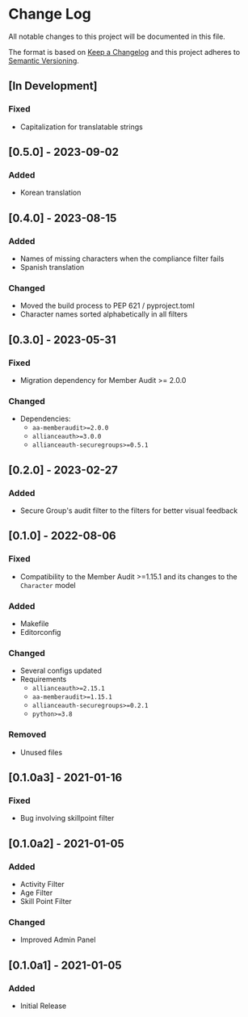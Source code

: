 # Change Log

All notable changes to this project will be documented in this file.

The format is based on [Keep a Changelog](http://keepachangelog.com/)
and this project adheres to [Semantic Versioning](http://semver.org/).

## \[In Development\]

### Fixed

- Capitalization for translatable strings

## \[0.5.0\] - 2023-09-02

### Added

- Korean translation

## \[0.4.0\] - 2023-08-15

### Added

- Names of missing characters when the compliance filter fails
- Spanish translation

### Changed

- Moved the build process to PEP 621 / pyproject.toml
- Character names sorted alphabetically in all filters

## \[0.3.0\] - 2023-05-31

### Fixed

- Migration dependency for Member Audit >= 2.0.0

### Changed

- Dependencies:
  - `aa-memberaudit>=2.0.0`
  - `allianceauth>=3.0.0`
  - `allianceauth-securegroups>=0.5.1`

## \[0.2.0\] - 2023-02-27

### Added

- Secure Group's audit filter to the filters for better visual feedback

## \[0.1.0\] - 2022-08-06

### Fixed

- Compatibility to the Member Audit >=1.15.1 and its changes to the `Character` model

### Added

- Makefile
- Editorconfig

### Changed

- Several configs updated
- Requirements
  - `allianceauth>=2.15.1`
  - `aa-memberaudit>=1.15.1`
  - `allianceauth-securegroups>=0.2.1`
  - `python>=3.8`

### Removed

- Unused files

## \[0.1.0a3\] - 2021-01-16

### Fixed

- Bug involving skillpoint filter

## \[0.1.0a2\] - 2021-01-05

### Added

- Activity Filter
- Age Filter
- Skill Point Filter

### Changed

- Improved Admin Panel

## \[0.1.0a1\] - 2021-01-05

### Added

- Initial Release
